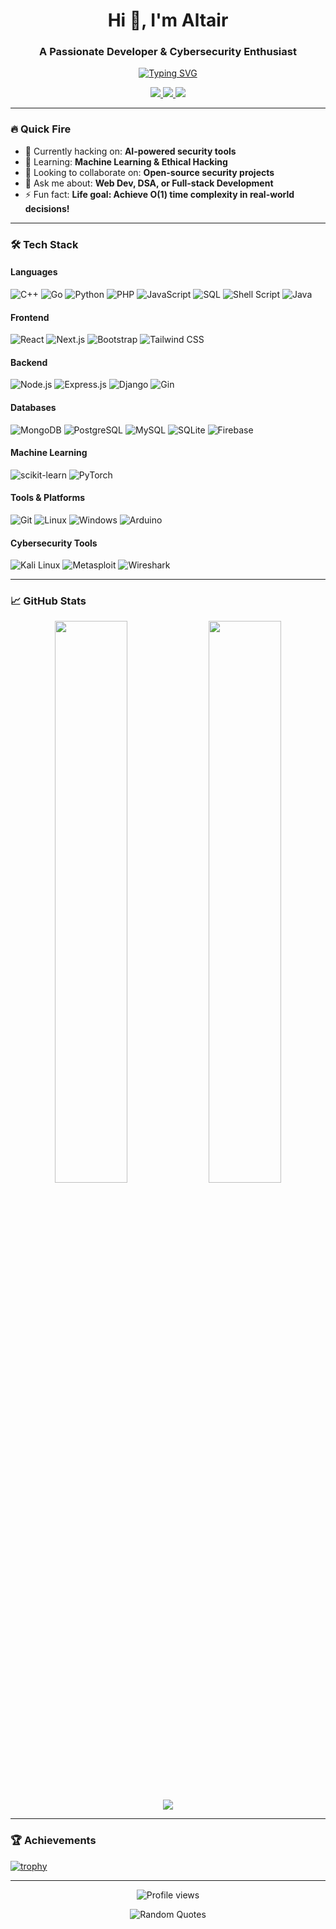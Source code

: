 <h1 align="center">Hi 👋, I'm Altair</h1>
<h3 align="center">A Passionate Developer & Cybersecurity Enthusiast</h3>

<p align="center">
  <a href="https://git.io/typing-svg"><img src="https://readme-typing-svg.demolab.com?font=Fira+Code&pause=1000&color=00F72F&center=true&vCenter=true&width=435&lines=Full-Stack+Developer;Machine+Learning+Enthusiast;Cybersecurity+Researcher;Open-Source+Contributor" alt="Typing SVG" /></a>
</p>

<p align="center">
  <a href="https://www.linkedin.com/in/yourprofile">
    <img src="https://img.shields.io/badge/LinkedIn-0077B5?style=for-the-badge&logo=linkedin&logoColor=white">
  </a>
  <a href="https://leetcode.com/yourprofile">
    <img src="https://img.shields.io/badge/-LeetCode-FFA116?style=for-the-badge&logo=LeetCode&logoColor=black">
  </a>
  <a href="https://tryhackme.com/p/yourprofile">
    <img src="https://img.shields.io/badge/-TryHackMe-212C42?style=for-the-badge&logo=tryhackme&logoColor=white">
  </a>
</p>

---

### 🔥 Quick Fire
- 🔭 Currently hacking on: **AI-powered security tools**
- 🌱 Learning: **Machine Learning  & Ethical Hacking**
- 👯 Looking to collaborate on: **Open-source security projects**
- 💬 Ask me about: **Web Dev, DSA, or Full-stack Development**
- ⚡ Fun fact: **Life goal: Achieve O(1) time complexity in real-world decisions!**

---

### 🛠️ Tech Stack
#### Languages
![C++](https://img.shields.io/badge/C%2B%2B-00599C?style=for-the-badge&logo=c%2B%2B&logoColor=white)
![Go](https://img.shields.io/badge/Go-00ADD8?style=for-the-badge&logo=go&logoColor=white)
![Python](https://img.shields.io/badge/Python-3776AB?style=for-the-badge&logo=python&logoColor=white)
![PHP](https://img.shields.io/badge/PHP-777BB4?style=for-the-badge&logo=php&logoColor=white)
![JavaScript](https://img.shields.io/badge/JavaScript-F7DF1E?style=for-the-badge&logo=javascript&logoColor=black)
![SQL](https://img.shields.io/badge/SQL-4479A1?style=for-the-badge&logo=sql&logoColor=white)
![Shell Script](https://img.shields.io/badge/Shell_Script-121011?style=for-the-badge&logo=gnu-bash&logoColor=white)
![Java](https://img.shields.io/badge/Java-ED8B00?style=for-the-badge&logo=openjdk&logoColor=white)

#### Frontend
![React](https://img.shields.io/badge/React-20232A?style=for-the-badge&logo=react&logoColor=61DAFB)
![Next.js](https://img.shields.io/badge/Next.js-000000?style=for-the-badge&logo=next.js&logoColor=white)
![Bootstrap](https://img.shields.io/badge/Bootstrap-563D7C?style=for-the-badge&logo=bootstrap&logoColor=white)
![Tailwind CSS](https://img.shields.io/badge/Tailwind_CSS-38B2AC?style=for-the-badge&logo=tailwind-css&logoColor=white)

#### Backend
![Node.js](https://img.shields.io/badge/Node.js-43853D?style=for-the-badge&logo=node.js&logoColor=white)
![Express.js](https://img.shields.io/badge/Express.js-404D59?style=for-the-badge)
![Django](https://img.shields.io/badge/Django-092E20?style=for-the-badge&logo=django&logoColor=white)
![Gin](https://img.shields.io/badge/Gin-00ADD8?style=for-the-badge&logo=go&logoColor=white)

#### Databases
![MongoDB](https://img.shields.io/badge/MongoDB-4EA94B?style=for-the-badge&logo=mongodb&logoColor=white)
![PostgreSQL](https://img.shields.io/badge/PostgreSQL-316192?style=for-the-badge&logo=postgresql&logoColor=white)
![MySQL](https://img.shields.io/badge/MySQL-00000F?style=for-the-badge&logo=mysql&logoColor=white)
![SQLite](https://img.shields.io/badge/SQLite-07405E?style=for-the-badge&logo=sqlite&logoColor=white)
![Firebase](https://img.shields.io/badge/Firebase-039BE5?style=for-the-badge&logo=Firebase&logoColor=white)

#### Machine Learning
![scikit-learn](https://img.shields.io/badge/scikit--learn-F7931E?style=for-the-badge&logo=scikit-learn&logoColor=white)
![PyTorch](https://img.shields.io/badge/PyTorch-EE4C2C?style=for-the-badge&logo=pytorch&logoColor=white)

#### Tools & Platforms
![Git](https://img.shields.io/badge/GIT-E44C30?style=for-the-badge&logo=git&logoColor=white)
![Linux](https://img.shields.io/badge/Linux-FCC624?style=for-the-badge&logo=linux&logoColor=black)
![Windows](https://img.shields.io/badge/Windows-0078D6?style=for-the-badge&logo=windows&logoColor=white)
![Arduino](https://img.shields.io/badge/Arduino-00979D?style=for-the-badge&logo=arduino&logoColor=white)

#### Cybersecurity Tools
![Kali Linux](https://img.shields.io/badge/Kali_Linux-557C94?style=for-the-badge&logo=kali-linux&logoColor=white)
![Metasploit](https://img.shields.io/badge/-Metasploit-111111?style=for-the-badge)
![Wireshark](https://img.shields.io/badge/-Wireshark-1679A7?style=for-the-badge&logo=wireshark&logoColor=white)

---

### 📈 GitHub Stats
<p align="center">
  <img width="48%" src="https://github-readme-stats.vercel.app/api?username=Altair-05&show_icons=true&theme=radical" />
  <img width="48%" src="https://github-readme-streak-stats.herokuapp.com/?user=Altair-05&theme=radical" />
</p>

<p align="center">
  <img src="https://github-readme-activity-graph.vercel.app/graph?username=Altair-05&theme=react-dark&hide_border=true" />
</p>

---

### 🏆 Achievements
[![trophy](https://github-profile-trophy.vercel.app/?username=Altair-05&theme=onedark&row=2&column=4)](https://github.com/ryo-ma/github-profile-trophy)

---
<!--
### 💡 Latest Projects
- [SecureAuth System](https://github.com/Altair-05/SecureAuth) - Multi-factor authentication system 🔐
- [ML Malware Detector](https://github.com/Altair-05/Malware-Detector) - AI-powered malware detection 🤖
- [Crypto Dashboard](https://github.com/Altair-05/Crypto-Dash) - Real-time cryptocurrency tracker 📈
---
### 📚 Latest Blog Posts
- [Understanding XSS Attacks](https://yourblog.com/xss-attacks) 🕷️
- [Getting Started with Machine Learning](https://yourblog.com/ml-basics) 🧠
- [Web Security Best Practices](https://yourblog.com/web-security) 🔒
---
-->

<p align="center">
  <img src="https://komarev.com/ghpvc/?username=Altair-05&label=Profile+Views&color=blueviolet&style=flat" alt="Profile views" />
</p>

<p align="center">
  <img src="https://quotes-github-readme.vercel.app/api?type=horizontal&theme=dark" alt="Random Quotes" />
</p>
